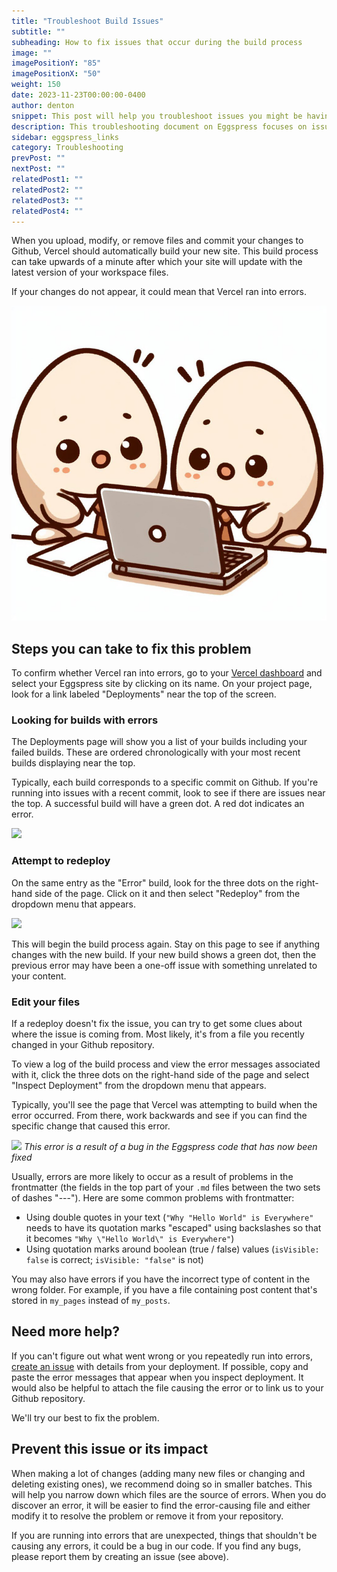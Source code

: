 ```yaml
---
title: "Troubleshoot Build Issues"
subtitle: ""
subheading: How to fix issues that occur during the build process
image: ""
imagePositionY: "85"
imagePositionX: "50"
weight: 150
date: 2023-11-23T00:00:00-0400
author: denton
snippet: This post will help you troubleshoot issues you might be having with your build on Vercel and what to do if you're still having issues.
description: This troubleshooting document on Eggspress focuses on issues with the build process on Vercel.
sidebar: eggspress_links
category: Troubleshooting
prevPost: ""
nextPost: ""
relatedPost1: ""
relatedPost2: ""
relatedPost3: ""
relatedPost4: ""
---
```


When you upload, modify, or remove files and commit your changes to Github, Vercel should automatically build your new site. This build process can take upwards of a minute after which your site will update with the latest version of your workspace files.

If your changes do not appear, it could mean that Vercel ran into errors.

![](my_posts/troubleshooting/images/uhoh.jpg)
## Steps you can take to fix this problem
To confirm whether Vercel ran into errors, go to your [Vercel dashboard](https://vercel.com/dashboard) and select your Eggspress site by clicking on its name. On your project page, look for a link labeled "Deployments" near the top of the screen.

### Looking for builds with errors
The Deployments page will show you a list of your builds including your failed builds. These are ordered chronologically with your most recent builds displaying near the top. 

Typically, each build corresponds to a specific commit on Github. If you're running into issues with a recent commit, look to see if there are issues near the top. A successful build will have a green dot. A red dot indicates an error. 

![](Pasted%20image%2020231128125005.png)

### Attempt to redeploy
On the same entry as the "Error" build, look for the three dots on the right-hand side of the page. Click on it and then select "Redeploy" from the dropdown menu that appears.

![](Pasted%20image%2020231128125400.png)

This will begin the build process again. Stay on this page to see if anything changes with the new build. If your new build shows a green dot, then the previous error may have been a one-off issue with something unrelated to your content.

### Edit your files
If a redeploy doesn't fix the issue, you can try to get some clues about where the issue is coming from. Most likely, it's from a file you recently changed in your Github repository.

To view a log of the build process and view the error messages associated with it, click the three dots on the right-hand side of the page and select "Inspect Deployment" from the dropdown menu that appears.

Typically, you'll see the page that Vercel was attempting to build when the error occurred. From there, work backwards and see if you can find the specific change that caused this error.

![](Pasted%20image%2020231128125900.png)
*This error is a result of a bug in the Eggspress code that has now been fixed*

Usually, errors are more likely to occur as a result of problems in the frontmatter (the fields in the top part of your `.md` files between the two sets of dashes "---"). Here are some common problems with frontmatter:

- Using double quotes in your text (`"Why "Hello World" is Everywhere"` needs to have its quotation marks "escaped" using backslashes so that it becomes `"Why \"Hello World\" is Everywhere"`)
- Using quotation marks around boolean (true / false) values (`isVisible: false` is correct; `isVisible: "false"` is not)

You may also have errors if you have the incorrect type of content in the wrong folder. For example, if you have a file containing post content that's stored in `my_pages` instead of `my_posts`.

## Need more help?
If you can't figure out what went wrong or you repeatedly run into errors, [create an issue](https://github.com/dentonzh/Eggspress/issues/new) with details from your deployment. If possible, copy and paste the error messages that appear when you inspect deployment. It would also be helpful to attach the file causing the error or to link us to your Github repository.

We'll try our best to fix the problem.

## Prevent this issue or its impact
When making a lot of changes (adding many new files or changing and deleting existing ones), we recommend doing so in smaller batches. This will help you narrow down which files are the source of errors. When you do discover an error, it will be easier to find the error-causing file and either modify it to resolve the problem or remove it from your repository.

If you are running into errors that are unexpected, things that shouldn't be causing any errors, it could be a bug in our code. If you find any bugs, please report them by creating an issue (see above).